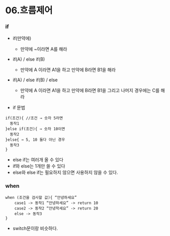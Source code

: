 # 06.흐름제어

### if
- if(만약에)
  - 만약에 ~이라면 A를 해라
- if(A) / else if(B)
  - 만약에 A 이라면 A1을 하고 만약에 B라면 B1을 해라
- if(A) / else if(B) / else
  - 만약에 A 이라면 A1을 하고 만약에 B라면 B1을 그리고 나머지 경우에는 C를 해라

- if 문법
```
if(조건){ //조건 → 숫자 5라면
  동작1
}else if(조건){ → 숫자 10이면
  동작2
}else{ → 5, 10 둘다 아닌 경우
  동작3
}
```
- else if는 여러개 올 수 있다
- if와 else는 1개만 쓸 수 있다
- else와 else if는 필요하지 않으면 사용하지 않을 수 있다.

### when
```
when (조건을 검사할 값){ “안녕하세요”
	case1 -> 동작1 “안녕하세요” -> return 10
	case2 -> 동작2 “안녕학세요” -> return 20
	else -> 동작3
}
```
- switch문이랑 비슷하다.
